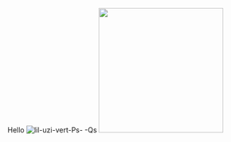 Hello
![lil-uzi-vert-Ps- -Qs](https://user-images.githubusercontent.com/12478239/189327971-9d8acaac-1ca0-4a28-8bbe-1ee0d88a03fc.gif)
<img src="/images/output/video1.gif" width="250" height="250"/>

